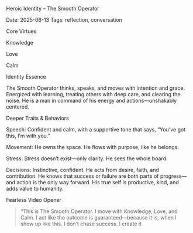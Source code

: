 
Heroic Identity – The Smooth Operator

Date: 2025-06-13
Tags: reflection, conversation

Core Virtues

Knowledge

Love

Calm


Identity Essence

The Smooth Operator thinks, speaks, and moves with intention and grace.
Energized with learning, treating others with deep care, and clearing the noise.
He is a man in command of his energy and actions—unshakably centered.

Deeper Traits & Behaviors

Speech: Confident and calm, with a supportive tone that says, “You’ve got this, I’m with you.”

Movement: He owns the space. He flows with purpose, like he belongs.

Stress: Stress doesn’t exist—only clarity. He sees the whole board.

Decisions: Instinctive, confident. He acts from desire, faith, and contribution.
He knows that success or failure are both parts of progress—and action is the only way forward.
His true self is productive, kind, and adds value to humanity.


Fearless Video Opener

> “This is The Smooth Operator.
I move with Knowledge, Love, and Calm.
I act like the outcome is guaranteed—because it is, when I show up like this.
I don’t chase success. I create it





